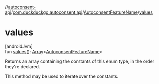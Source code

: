 //[autoconsent-api](../../../index.md)/[com.duckduckgo.autoconsent.api](../index.md)/[AutoconsentFeatureName](index.md)/[values](values.md)

# values

[androidJvm]\
fun [values](values.md)(): [Array](https://kotlinlang.org/api/latest/jvm/stdlib/kotlin/-array/index.html)&lt;[AutoconsentFeatureName](index.md)&gt;

Returns an array containing the constants of this enum type, in the order they're declared.

This method may be used to iterate over the constants.
